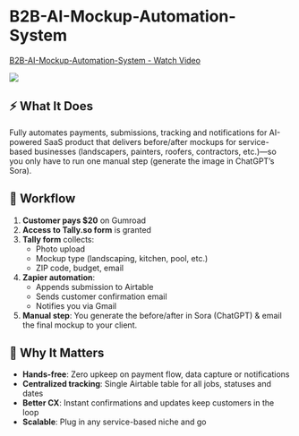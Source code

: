 # B2B-AI-Mockup-Automation-System

<div>
    <a href="https://www.loom.com/share/120d2842c41b4cd1899919b1fe9ae226">
      <p>B2B-AI-Mockup-Automation-System - Watch Video</p>
    </a>
    <a href="https://www.loom.com/share/120d2842c41b4cd1899919b1fe9ae226">
      <img style="max-width:300px;" src="https://cdn.loom.com/sessions/thumbnails/120d2842c41b4cd1899919b1fe9ae226-359e3e67393c4536-full-play.gif">
    </a>
  </div>

## ⚡️ What It Does

Fully automates payments, submissions, tracking and notifications for AI-powered SaaS product that delivers before/after mockups for service-based businesses (landscapers, painters, roofers, contractors, etc.)—so you only have to run one manual step (generate the image in ChatGPT’s Sora).

## 🔧 Workflow

1. **Customer pays $20** on Gumroad  
2. **Access to Tally.so form** is granted  
3. **Tally form** collects:
   - Photo upload  
   - Mockup type (landscaping, kitchen, pool, etc.)  
   - ZIP code, budget, email  
4. **Zapier automation**:
   - Appends submission to Airtable 
   - Sends customer confirmation email  
   - Notifies you via Gmail  
5. **Manual step**: You generate the before/after in Sora (ChatGPT) & email the final mockup to your client.  

## 🎯 Why It Matters
- **Hands-free**: Zero upkeep on payment flow, data capture or notifications  
- **Centralized tracking**: Single Airtable table for all jobs, statuses and dates  
- **Better CX**: Instant confirmations and updates keep customers in the loop  
- **Scalable**: Plug in any service-based niche and go
